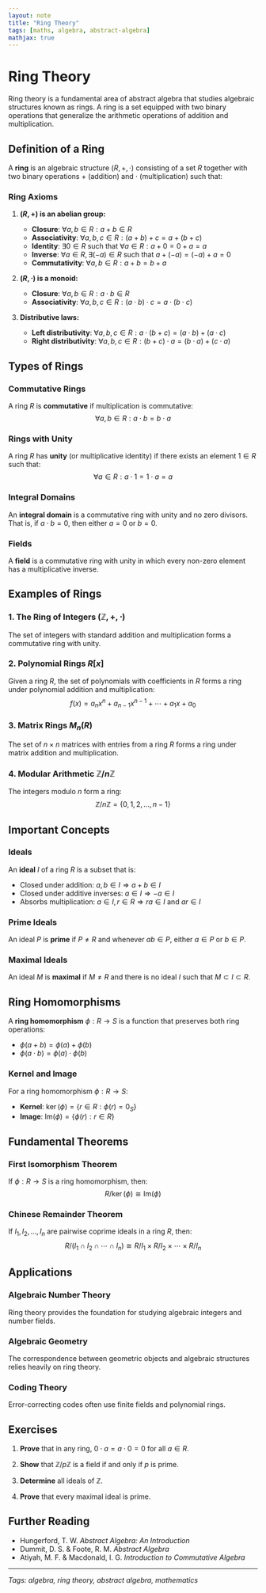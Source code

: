```yaml
---
layout: note
title: "Ring Theory"
tags: [maths, algebra, abstract-algebra]
mathjax: true
---
```


# Ring Theory

Ring theory is a fundamental area of abstract algebra that studies algebraic structures known as rings. A ring is a set equipped with two binary operations that generalize the arithmetic operations of addition and multiplication.

## Definition of a Ring

A **ring** is an algebraic structure $(R, +, \cdot)$ consisting of a set $R$ together with two binary operations $+$ (addition) and $\cdot$ (multiplication) such that:

### Ring Axioms

1. **$(R, +)$ is an abelian group:**
   - **Closure**: $\forall a, b \in R: a + b \in R$
   - **Associativity**: $\forall a, b, c \in R: (a + b) + c = a + (b + c)$
   - **Identity**: $\exists 0 \in R$ such that $\forall a \in R: a + 0 = 0 + a = a$
   - **Inverse**: $\forall a \in R, \exists (-a) \in R$ such that $a + (-a) = (-a) + a = 0$
   - **Commutativity**: $\forall a, b \in R: a + b = b + a$

2. **$(R, \cdot)$ is a monoid:**
   - **Closure**: $\forall a, b \in R: a \cdot b \in R$
   - **Associativity**: $\forall a, b, c \in R: (a \cdot b) \cdot c = a \cdot (b \cdot c)$

3. **Distributive laws:**
   - **Left distributivity**: $\forall a, b, c \in R: a \cdot (b + c) = (a \cdot b) + (a \cdot c)$
   - **Right distributivity**: $\forall a, b, c \in R: (b + c) \cdot a = (b \cdot a) + (c \cdot a)$

## Types of Rings

### Commutative Rings
A ring $R$ is **commutative** if multiplication is commutative:
$$\forall a, b \in R: a \cdot b = b \cdot a$$

### Rings with Unity
A ring $R$ has **unity** (or multiplicative identity) if there exists an element $1 \in R$ such that:
$$\forall a \in R: a \cdot 1 = 1 \cdot a = a$$

### Integral Domains
An **integral domain** is a commutative ring with unity and no zero divisors. That is, if $a \cdot b = 0$, then either $a = 0$ or $b = 0$.

### Fields
A **field** is a commutative ring with unity in which every non-zero element has a multiplicative inverse.

## Examples of Rings

### 1. The Ring of Integers $(\mathbb{Z}, +, \cdot)$
The set of integers with standard addition and multiplication forms a commutative ring with unity.

### 2. Polynomial Rings $R[x]$
Given a ring $R$, the set of polynomials with coefficients in $R$ forms a ring under polynomial addition and multiplication:
$$f(x) = a_n x^n + a_{n-1} x^{n-1} + \cdots + a_1 x + a_0$$

### 3. Matrix Rings $M_n(R)$
The set of $n \times n$ matrices with entries from a ring $R$ forms a ring under matrix addition and multiplication.

### 4. Modular Arithmetic $\mathbb{Z}/n\mathbb{Z}$
The integers modulo $n$ form a ring:
$$\mathbb{Z}/n\mathbb{Z} = \{0, 1, 2, \ldots, n-1\}$$

## Important Concepts

### Ideals
An **ideal** $I$ of a ring $R$ is a subset that is:
- Closed under addition: $a, b \in I \Rightarrow a + b \in I$
- Closed under additive inverses: $a \in I \Rightarrow -a \in I$
- Absorbs multiplication: $a \in I, r \in R \Rightarrow ra \in I$ and $ar \in I$

### Prime Ideals
An ideal $P$ is **prime** if $P \neq R$ and whenever $ab \in P$, either $a \in P$ or $b \in P$.

### Maximal Ideals
An ideal $M$ is **maximal** if $M \neq R$ and there is no ideal $I$ such that $M \subset I \subset R$.

## Ring Homomorphisms

A **ring homomorphism** $\phi: R \to S$ is a function that preserves both ring operations:
- $\phi(a + b) = \phi(a) + \phi(b)$
- $\phi(a \cdot b) = \phi(a) \cdot \phi(b)$

### Kernel and Image
For a ring homomorphism $\phi: R \to S$:
- **Kernel**: $\ker(\phi) = \{r \in R : \phi(r) = 0_S\}$
- **Image**: $\text{Im}(\phi) = \{\phi(r) : r \in R\}$

## Fundamental Theorems

### First Isomorphism Theorem
If $\phi: R \to S$ is a ring homomorphism, then:
$$R/\ker(\phi) \cong \text{Im}(\phi)$$

### Chinese Remainder Theorem
If $I_1, I_2, \ldots, I_n$ are pairwise coprime ideals in a ring $R$, then:
$$R/(I_1 \cap I_2 \cap \cdots \cap I_n) \cong R/I_1 \times R/I_2 \times \cdots \times R/I_n$$

## Applications

### Algebraic Number Theory
Ring theory provides the foundation for studying algebraic integers and number fields.

### Algebraic Geometry
The correspondence between geometric objects and algebraic structures relies heavily on ring theory.

### Coding Theory
Error-correcting codes often use finite fields and polynomial rings.

## Exercises

1. **Prove** that in any ring, $0 \cdot a = a \cdot 0 = 0$ for all $a \in R$.

2. **Show** that $\mathbb{Z}/p\mathbb{Z}$ is a field if and only if $p$ is prime.

3. **Determine** all ideals of $\mathbb{Z}$.

4. **Prove** that every maximal ideal is prime.

## Further Reading

- Hungerford, T. W. *Abstract Algebra: An Introduction*
- Dummit, D. S. & Foote, R. M. *Abstract Algebra*
- Atiyah, M. F. & Macdonald, I. G. *Introduction to Commutative Algebra*

---

*Tags: algebra, ring theory, abstract algebra, mathematics*
